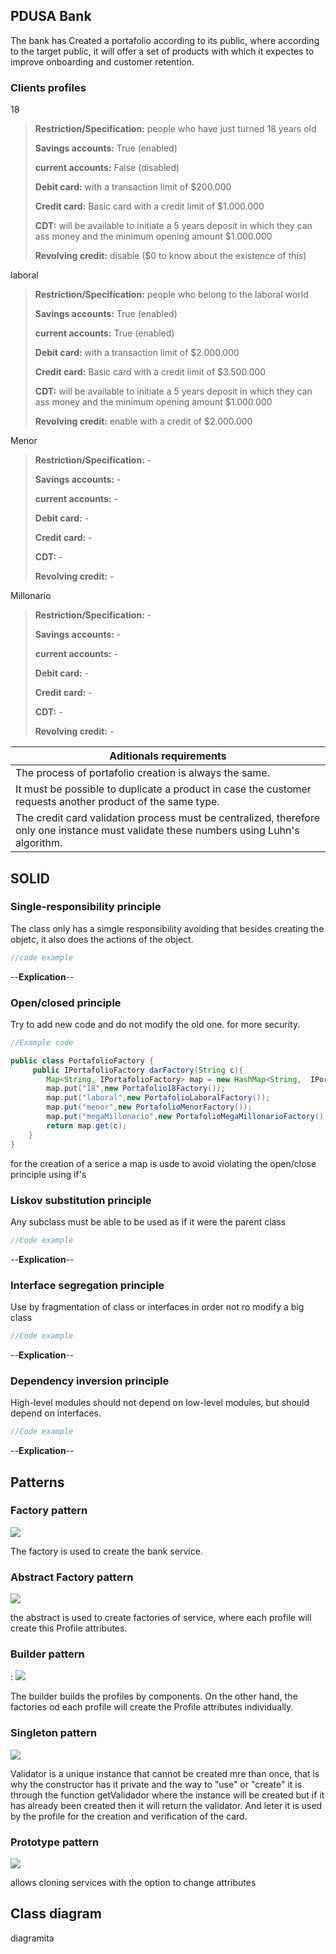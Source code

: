 ## PDUSA Bank

The bank has Created a portafolio according to its public, where according to the target public, it will offer a set of products with which it expectes to improve onboarding and customer retention.

### Clients profiles

18

> **Restriction/Specification:** people who have just turned 18 years old
>
> **Savings accounts:** True (enabled)
>
> **current accounts:** False (disabled)
>
> **Debit card:** with a transaction limit of $200.000
>
> **Credit card:** Basic card with a credit limit of $1.000.000
>
> **CDT:** will be available to initiate a 5 years deposit in which they can ass money and the minimum opening amount $1.000.000
>
> **Revolving credit:** disable ($0 to know about the existence of this)


laboral


> **Restriction/Specification:** people who belong to the laboral world
>
> **Savings accounts:** True (enabled)
>
> **current accounts:** True (enabled)
>
> **Debit card:** with a transaction limit of $2.000.000
>
> **Credit card:** Basic card with a credit limit of $3.500.000
>
> **CDT:** will be available to initiate a 5 years deposit in which they can ass money and the minimum opening amount $1.000.000
>
> **Revolving credit:** enable with a credit of $2.000.000


Menor


> **Restriction/Specification:** -
>
> **Savings accounts:** -
>
> **current accounts:** -
>
> **Debit card:** -
>
> **Credit card:** -
>
> **CDT:** -
>
> **Revolving credit:** -


Millonario


> **Restriction/Specification:** -
>
> **Savings accounts:** -
>
> **current accounts:** -
>
> **Debit card:** -
>
> **Credit card:** -
>
> **CDT:** -
>
> **Revolving credit:** -


|**Aditionals requirements**|
|---|
|The process of portafolio creation is always the same.|
|It must be possible to duplicate a product in case the customer requests another product of the same type.|
|The credit card validation process must be centralized, therefore only one instance must validate these numbers using Luhn's algorithm.|

## SOLID

### **S**ingle-responsibility principle

The class only has a simgle responsibility avoiding that besides creating the objetc, it also does the actions of the object.

```java
//code example
```

--**Explication**--

### **O**pen/closed principle

Try to add new code and do not modify the old one. for more security.

```java
//Example code

public class PortafolioFactory {
     public IPortafolioFactory darFactory(String c){
        Map<String, IPortafolioFactory> map = new HashMap<String,  IPortafolioFactory>();
        map.put("18",new Portafolio18Factory());
        map.put("laboral",new PortafolioLaboralFactory());
        map.put("menor",new PortafolioMenorFactory());
        map.put("megaMillonario",new PortafolioMegaMillonarioFactory()); 
        return map.get(c);
    }
}
```

for the creation of a serice a map is usde to avoid violating the open/close principle using if's

### **L**iskov substitution principle

Any subclass must be able to be used as if it were the parent class

```java
//Code example
```

--**Explication**--

### **I**nterface segregation principle

Use by fragmentation of class or interfaces in order not ro modify a big class

```java
//Code example
```

--**Explication**--

### **D**ependency inversion principle

High-level modules should not depend on low-level modules, but should depend on interfaces.

```java
//Code example
```

--**Explication**--

## Patterns

### Factory pattern

![](./etc/Factory.umr.png)

The factory is used to create the bank service.

### Abstract Factory pattern

![](./etc/Abstract.umr.png)

the abstract is used to create factories of service, where each profile will create this Profile attributes.

### Builder pattern
:
![](./etc/Builder.umr.png)

The builder builds the profiles by components. On the other hand, the factories od each profile will create the Profile attributes individually. 

### Singleton pattern

![](./etc/Singleton.umr.png)

Validator is a unique instance that cannot be created mre than once, that is why the constructor has it private and the way to "use" or "create" it is through the function getValidador where the instance will be created but if it has already been created then it will return the validator. And leter it is used by the profile for the creation and verification of the card. 

### Prototype pattern

![](./etc/Prototype.umr.png)

allows cloning services with the option to change attributes

## Class diagram

diagramita


